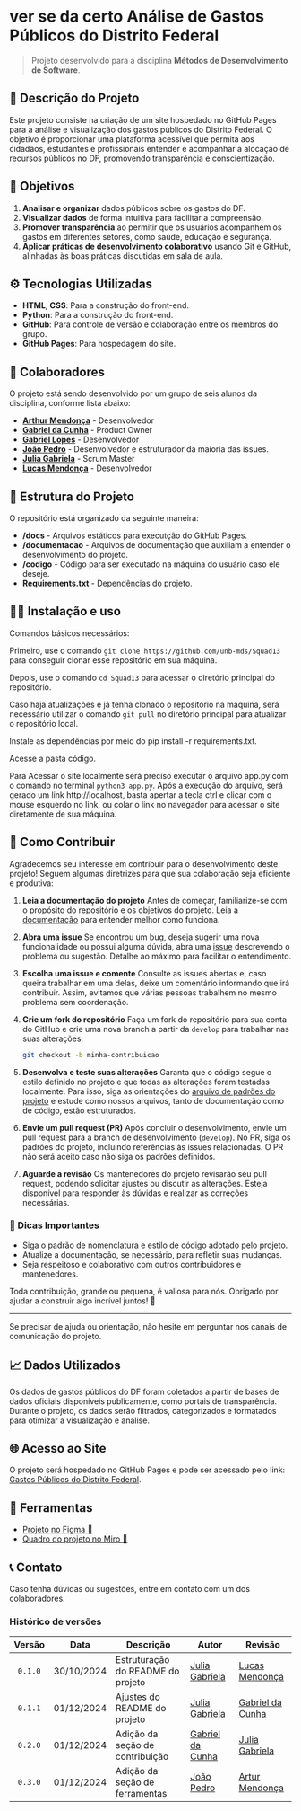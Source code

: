 # ver se da certo Análise de Gastos Públicos do Distrito Federal

> Projeto desenvolvido para a disciplina **Métodos de Desenvolvimento de Software**.

## 📑 Descrição do Projeto

Este projeto consiste na criação de um site hospedado no GitHub Pages para a análise e visualização dos gastos públicos do Distrito Federal. O objetivo é proporcionar uma plataforma acessível que permita aos cidadãos, estudantes e profissionais entender e acompanhar a alocação de recursos públicos no DF, promovendo transparência e conscientização.

## 📌 Objetivos

1. **Analisar e organizar** dados públicos sobre os gastos do DF.
2. **Visualizar dados** de forma intuitiva para facilitar a compreensão.
3. **Promover transparência** ao permitir que os usuários acompanhem os gastos em diferentes setores, como saúde, educação e segurança.
4. **Aplicar práticas de desenvolvimento colaborativo** usando Git e GitHub, alinhadas às boas práticas discutidas em sala de aula.

## ⚙️ Tecnologias Utilizadas

- **HTML, CSS**: Para a construção do front-end.
- **Python**: Para a construção do front-end.
- **GitHub**: Para controle de versão e colaboração entre os membros do grupo.
- **GitHub Pages**: Para hospedagem do site.

## 👥 Colaboradores

O projeto está sendo desenvolvido por um grupo de seis alunos da disciplina, conforme lista abaixo:

- **[Arthur Mendonça](https://github.com/ArtyMend07)** - Desenvolvedor
- **[Gabriel da Cunha](https://github.com/Nibaacriba)** - Product Owner
- **[Gabriel Lopes](https://github.com/BrzGab)** - Desenvolvedor
- **[João Pedro](https://github.com/johnaopedro)** - Desenvolvedor e estruturador da maioria das issues.
- **[Julia Gabriela](https://github.com/JuliaGabP)** - Scrum Master
- **[Lucas Mendonça](https://github.com/lucasarruda9)** - Desenvolvedor

## 🚀 Estrutura do Projeto

O repositório está organizado da seguinte maneira:

- **/docs** - Arquivos estáticos para executção do GitHub Pages.
- **/documentacao** - Arquivos de documentação que auxiliam a entender o desenvolvimento do projeto.
- **/codigo** - Código para ser executado na máquina do usuário caso ele deseje.
- **Requirements.txt** - Dependências do projeto.

## 👨‍💻 Instalação e uso

Comandos básicos necessários:

Primeiro, use o comando `git clone https://github.com/unb-mds/Squad13` para conseguir clonar esse repositório em sua máquina.

Depois, use o comando `cd Squad13` para acessar o diretório principal do repositório.

Caso haja atualizações e já tenha clonado o repositório na máquina, será necessário utilizar o comando `git pull` no diretório principal para atualizar o repositório local.

Instale as dependências por meio do pip install -r requirements.txt.

Acesse a pasta código.

Para Acessar o site localmente será preciso executar o arquivo app.py com o comando no terminal `python3 app.py`. Após a execução do arquivo, será gerado um link http://localhost, basta apertar a tecla ctrl e clicar com o mouse esquerdo no link, ou colar o link no navegador para acessar o site diretamente de sua máquina.

## 🤝 Como Contribuir

Agradecemos seu interesse em contribuir para o desenvolvimento deste projeto! Seguem algumas diretrizes para que sua colaboração seja eficiente e produtiva:

1. **Leia a documentação do projeto**
   Antes de começar, familiarize-se com o propósito do repositório e os objetivos do projeto. Leia a [documentação](https://github.com/unb-mds/Squad13/tree/main/documentacao) para entender melhor como funciona.

2. **Abra uma issue**
   Se encontrou um bug, deseja sugerir uma nova funcionalidade ou possui alguma dúvida, abra uma [issue](https://github.com/unb-mds/Squad13/issues) descrevendo o problema ou sugestão. Detalhe ao máximo para facilitar o entendimento.

3. **Escolha uma issue e comente**
   Consulte as issues abertas e, caso queira trabalhar em uma delas, deixe um comentário informando que irá contribuir. Assim, evitamos que várias pessoas trabalhem no mesmo problema sem coordenação.

4. **Crie um fork do repositório**
   Faça um fork do repositório para sua conta do GitHub e crie uma nova branch a partir da `develop` para trabalhar nas suas alterações:

   ```bash
   git checkout -b minha-contribuicao
   ```

5. **Desenvolva e teste suas alterações**
   Garanta que o código segue o estilo definido no projeto e que todas as alterações foram testadas localmente. Para isso, siga as orientações do [arquivo de padrões do projeto](https://github.com/unb-mds/Squad13/blob/main/documentacao/git_e_github/git_github_guidelines.md) e estude como nossos arquivos, tanto de documentação como de código, estão estruturados.

6. **Envie um pull request (PR)**
   Após concluir o desenvolvimento, envie um pull request para a branch de desenvolvimento (`develop`). No PR, siga os padrões do projeto, incluindo referências às issues relacionadas. O PR não será aceito caso não siga os padrões definidos.

7. **Aguarde a revisão**
   Os mantenedores do projeto revisarão seu pull request, podendo solicitar ajustes ou discutir as alterações. Esteja disponível para responder às dúvidas e realizar as correções necessárias.

### 🌟 Dicas Importantes

- Siga o padrão de nomenclatura e estilo de código adotado pelo projeto.
- Atualize a documentação, se necessário, para refletir suas mudanças.
- Seja respeitoso e colaborativo com outros contribuidores e mantenedores.

Toda contribuição, grande ou pequena, é valiosa para nós. Obrigado por ajudar a construir algo incrível juntos! 🚀

---

Se precisar de ajuda ou orientação, não hesite em perguntar nos canais de comunicação do projeto.

## 📈 Dados Utilizados

Os dados de gastos públicos do DF foram coletados a partir de bases de dados oficiais disponíveis publicamente, como portais de transparência. Durante o projeto, os dados serão filtrados, categorizados e formatados para otimizar a visualização e análise.

## 🌐 Acesso ao Site

O projeto será hospedado no GitHub Pages e pode ser acessado pelo link: [Gastos Públicos do Distrito Federal](https://unb-mds.github.io/Squad13/index.html).

## 🔨 Ferramentas

- [Projeto no Figma 🎨](https://www.figma.com/design/upqiRbw43pLCWSv6rOGds7/Design-do-Site?node-id=0-1&t=g4Gr2l0d9HDbIn57-1)
- [Quadro do projeto no Miro 🧠](https://miro.com/app/board/uXjVLAvihcA=/?share_link_id=2002006945)

## 📞 Contato

Caso tenha dúvidas ou sugestões, entre em contato com um dos colaboradores.

### Histórico de versões

| Versão  |    Data    | Descrição                         | Autor                                             | Revisão                                           |
| :-----: | :--------: | --------------------------------- | ------------------------------------------------- | ------------------------------------------------- |
| `0.1.0` | 30/10/2024 | Estruturação do README do projeto | [Julia Gabriela](https://github.com/JuliaGabP)    | [Lucas Mendonça](https://github.com/lucasarruda9) |
| `0.1.1` | 01/12/2024 | Ajustes do README do projeto      | [Julia Gabriela](https://github.com/JuliaGabP)    | [Gabriel da Cunha](https://github.com/Nibaacriba) |
| `0.2.0` | 01/12/2024 | Adição da seção de contribuição   | [Gabriel da Cunha](https://github.com/Nibaacriba) | [Julia Gabriela](https://github.com/JuliaGabP)    |
| `0.3.0` | 01/12/2024 | Adição da seção de ferramentas   | [João Pedro](https://github.com/johnaopedro) | [Artur Mendonça](https://github.com/ArtyMend07)    |